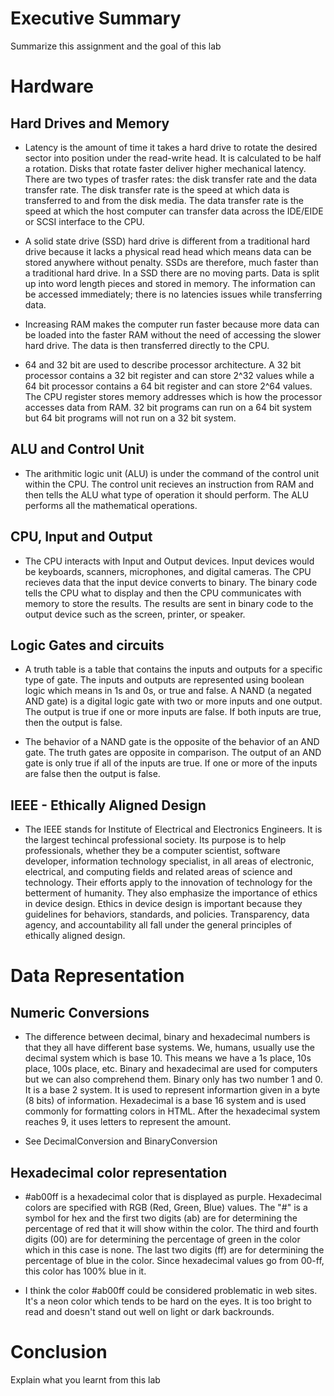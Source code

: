 # Executive Summary
Summarize this assignment and the goal of this lab

# Hardware
## Hard Drives and Memory
* Latency is the amount of time it takes a hard drive to rotate the desired sector into position under the read-write head. It is calculated to be half a rotation. Disks that rotate faster deliver higher mechanical latency. There are two types of trasfer rates: the disk transfer rate and the data transfer rate. The disk transfer rate is the speed at which data is transferred to and from the disk media. The data transfer rate is the speed at which the host computer can transfer data across the IDE/EIDE or SCSI interface to the CPU.

* A solid state drive (SSD) hard drive is different from a traditional hard drive because it lacks a physical read head which means data can be stored anywhere without penalty. SSDs are therefore, much faster than a traditional hard drive. In a SSD there are no moving parts. Data is split up into word length pieces and stored in memory. The information can be accessed immediately; there is no latencies issues while transferring data.

* Increasing RAM makes the computer run faster because more data can be loaded into the faster RAM without the need of accessing the slower hard drive. The data is then transferred directly to the CPU. 

* 64 and 32 bit are used to describe processor architecture. A 32 bit processor contains a 32 bit register and can store 2^32 values while a 64 bit processor contains a 64 bit register and can store 2^64 values. The CPU register stores memory addresses which is how the processor accesses data from RAM. 32 bit programs can run on a 64 bit system but 64 bit programs will not run on a 32 bit system.


## ALU and Control Unit
* The arithmitic logic unit (ALU) is under the command of the control unit within the CPU. The control unit recieves an instruction from RAM and then tells the ALU what type of operation it should perform. The ALU performs all the mathematical operations.

## CPU, Input and Output
* The CPU interacts with Input and Output devices. Input devices would be keyboards, scanners, microphones, and digital cameras. The CPU recieves data that the input device converts to binary. The binary code tells the CPU what to display and then the CPU communicates with memory to store the results. The results are sent in binary code to the output device such as the screen, printer, or speaker.

## Logic Gates and circuits
* A truth table is a table that contains the inputs and outputs for a specific type of gate. The inputs and outputs are represented using boolean logic which means in 1s and 0s, or true and false. A NAND (a negated AND gate) is a digital logic gate with two or more inputs and one output. The output is true if one or more inputs are false. If both inputs are true, then the output is false.

* The behavior of a NAND gate is the opposite of the behavior of an AND gate. The truth gates are opposite in comparison. The output of an AND gate is only true if all of the inputs are true. If one or more of the inputs are false then the output is false.

## IEEE - Ethically Aligned Design
* The IEEE stands for Institute of Electrical and Electronics Engineers. It is the largest techincal professional society. Its purpose is to help professionals, whether they be a computer scientist, software developer, information technology specialist, in all areas of electronic, electrical, and computing fields and related areas of science and technology. Their efforts apply to the innovation of technology for the betterment of humanity. They also emphasize the importance of ethics in device design. Ethics in device design is important because they guidelines for behaviors, standards, and policies. Transparency, data agency, and accountability all fall under the general principles of ethically aligned design.

# Data Representation

## Numeric Conversions
* The difference between decimal, binary and hexadecimal numbers is that they all have different base systems. We, humans, usually use the decimal system which is base 10. This means we have a 1s place, 10s place, 100s place, etc. Binary and hexadecimal are used for computers but we can also comprehend them. Binary only has two number 1 and 0. It is a base 2 system. It is used to represent informartion given in a byte (8 bits) of information. Hexadecimal is a base 16 system and is used commonly for formatting colors in HTML. After the hexadecimal system reaches 9, it uses letters to represent the amount.

* See DecimalConversion and BinaryConversion

## Hexadecimal color representation
* #ab00ff is a hexadecimal color that is displayed as purple. Hexadecimal colors are specified with RGB (Red, Green, Blue) values. The "#" is a symbol for hex and the first two digits (ab) are for determining the percentage of red that it will show within the color. The third and fourth digits (00) are for determining the percentage of green in the color which in this case is none. The last two digits (ff) are for determining the percentage of blue in the color. Since hexadecimal values go from 00-ff, this color has 100% blue in it.

* I think the color #ab00ff could be considered problematic in web sites. It's a neon color which tends to be hard on the eyes. It is too bright to read and doesn't stand out well on light or dark backrounds. 

# Conclusion
Explain what you learnt from this lab
